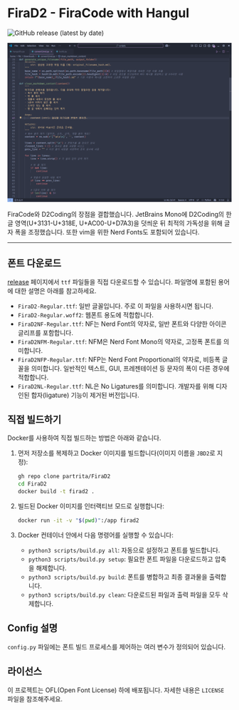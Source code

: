 # FiraD2 - FiraCode with Hangul

![GitHub release (latest by date)](https://img.shields.io/github/v/release/partrita/FiraD2?style=flat-square)

![](./static/demo.png)

FiraCode와 D2Coding의 장점을 결합했습니다. JetBrains Mono에 D2Coding의 한글 영역(U+3131-U+318E, U+AC00-U+D7A3)을 덧씌운 뒤 최적의 가독성을 위해 글자 폭을 조정했습니다. 또한 vim을 위한 Nerd Fonts도 포함되어 있습니다.

-----

## 폰트 다운로드

[release](https://github.com/partrita/FiraD2/releases) 페이지에서 `ttf` 파일들을 직접 다운로드할 수 있습니다. 파일명에 포함된 용어에 대한 설명은 아래를 참고하세요.

  * `FiraD2-Regular.ttf`: 일반 글꼴입니다. 주로 이 파일을 사용하시면 됩니다.
  * `FiraD2-Regular.woff2`: 웹폰트 용도에 적합합니다.
  * `FiraD2NF-Regular.ttf`: NF는 Nerd Font의 약자로, 일반 폰트와 다양한 아이콘 글리프를 포함합니다.
  * `FiraD2NFM-Regular.ttf`: NFM은 Nerd Font Mono의 약자로, 고정폭 폰트를 의미합니다.
  * `FiraD2NFP-Regular.ttf`: NFP는 Nerd Font Proportional의 약자로, 비등폭 글꼴을 의미합니다. 일반적인 텍스트, GUI, 프레젠테이션 등 문자의 폭이 다른 경우에 적합합니다.
  * `FiraD2NL-Regular.ttf`: NL은 No Ligatures를 의미합니다. 개발자를 위해 디자인된 합자(ligature) 기능이 제거된 버전입니다.


## 직접 빌드하기

Docker를 사용하여 직접 빌드하는 방법은 아래와 같습니다.

1.  먼저 저장소를 복제하고 Docker 이미지를 빌드합니다(이미지 이름을 `JBD2`로 지정):

    ```bash
    gh repo clone partrita/FiraD2
    cd FiraD2
    docker build -t firad2 .
    ```

2.  빌드된 Docker 이미지를 인터랙티브 모드로 실행합니다:

    ```bash
    docker run -it -v "$(pwd)":/app firad2
    ```

3.  Docker 컨테이너 안에서 다음 명령어를 실행할 수 있습니다:

      * `python3 scripts/build.py all`: 자동으로 설정하고 폰트를 빌드합니다.
      * `python3 scripts/build.py setup`: 필요한 폰트 파일을 다운로드하고 압축을 해제합니다.
      * `python3 scripts/build.py build`: 폰트를 병합하고 최종 결과물을 출력합니다.
      * `python3 scripts/build.py clean`: 다운로드된 파일과 출력 파일을 모두 삭제합니다.


## Config 설명

`config.py` 파일에는 폰트 빌드 프로세스를 제어하는 여러 변수가 정의되어 있습니다.

## 라이선스

이 프로젝트는 OFL(Open Font License) 하에 배포됩니다. 자세한 내용은 `LICENSE` 파일을 참조해주세요.
